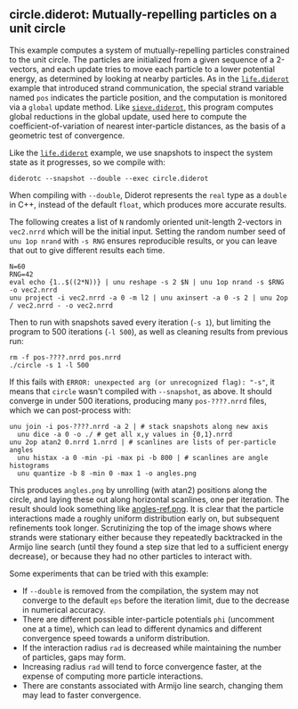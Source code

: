 ## circle.diderot: Mutually-repelling particles on a unit circle

This example computes a system of mutually-repelling particles constrained to
the unit circle. The particles are initialized from a given sequence of a
2-vectors, and each update tries to move each particle to a lower potential
energy, as determined by looking at nearby particles.  As in the
[`life.diderot`](../life) example that introduced strand communication, the
special strand variable named `pos` indicates the particle position, and the
computation is monitored via a `global` update method. Like
[`sieve.diderot`](../sieve), this program computes global reductions in the
global update, used here to compute the coefficient-of-variation of nearest
inter-particle distances, as the basis of a geometric test of convergence.

Like the [`life.diderot`](../life) example, we use snapshots to inspect
the system state as it progresses, so we compile with:

	diderotc --snapshot --double --exec circle.diderot

When compiling with `--double`, Diderot represents the `real` type
as a `double` in C++, instead of the default `float`, which produces
more accurate results.

The following creates a list of `N` randomly oriented unit-length 2-vectors in
`vec2.nrrd` which will be the initial input.  Setting the random number seed
of `unu 1op nrand` with `-s RNG` ensures reproducible results, or you can
leave that out to give different results each time.

	N=60
	RNG=42
	eval echo {1..$((2*N))} | unu reshape -s 2 $N | unu 1op nrand -s $RNG -o vec2.nrrd
	unu project -i vec2.nrrd -a 0 -m l2 | unu axinsert -a 0 -s 2 | unu 2op / vec2.nrrd - -o vec2.nrrd

Then to run with snapshots saved every iteration (`-s 1`), but limiting the program
to 500 iterations (`-l 500`), as well as cleaning results from previous run:

	rm -f pos-????.nrrd pos.nrrd
	./circle -s 1 -l 500

If this fails with `ERROR: unexpected arg (or unrecognized flag): "-s"`, it means that
`circle` wasn't compiled with `--snapshot`, as above.  It should converge in under
500 iterations, producing many `pos-????.nrrd` files, which we can post-process with:

	unu join -i pos-????.nrrd -a 2 | # stack snapshots along new axis
	  unu dice -a 0 -o ./ # get all x,y values in {0,1}.nrrd
	unu 2op atan2 0.nrrd 1.nrrd | # scanlines are lists of per-particle angles
	  unu histax -a 0 -min -pi -max pi -b 800 | # scanlines are angle histograms
	  unu quantize -b 8 -min 0 -max 1 -o angles.png

This produces `angles.png` by unrolling (with atan2) positions along the circle,
and laying these out along horizontal scanlines, one per iteration. The result
should look something like [angles-ref.png](angles-ref.png). It is clear that the
particle interactions made a roughly uniform distribution early on, but
subsequent refinements took longer. Scrutinizing the top of the image shows
where strands were stationary either because they repeatedly backtracked in the
Armijo line search (until they found a step size that led to a sufficient
energy decrease), or because they had no other particles to interact with.

Some experiments that can be tried with this example:
* If `--double` is removed from the compilation, the system may not converge to the default `eps` before the iteration limit, due to the decrease in numerical accuracy.
* There are different possible inter-particle potentials `phi` (uncomment one at a time), which can lead to different dynamics and different convergence speed towards a uniform distribution.
* If the interaction radius `rad` is decreased while maintaining the number of particles, gaps may form.
* Increasing radius `rad` will tend to force convergence faster, at the expense of computing more particle interactions.
* There are constants associated with Armijo line search, changing them may lead to faster convergence.

